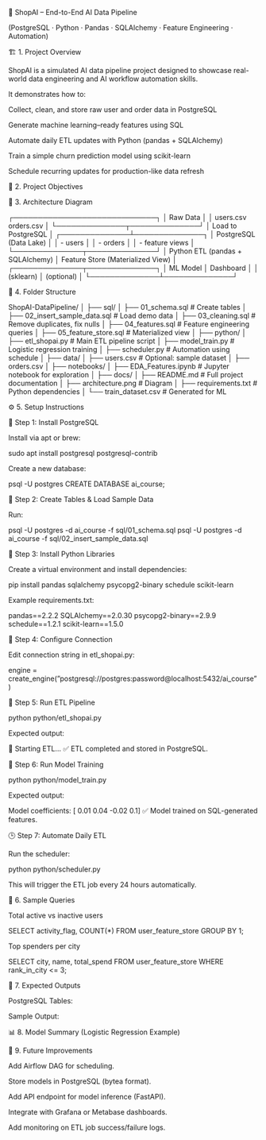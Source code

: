 📘 ShopAI – End-to-End AI Data Pipeline

(PostgreSQL · Python · Pandas · SQLAlchemy · Feature Engineering · Automation)

🏗️ 1. Project Overview

ShopAI is a simulated AI data pipeline project designed to showcase real-world data engineering and AI workflow automation skills.

It demonstrates how to:

Collect, clean, and store raw user and order data in PostgreSQL

Generate machine learning–ready features using SQL

Automate daily ETL updates with Python (pandas + SQLAlchemy)

Train a simple churn prediction model using scikit-learn

Schedule recurring updates for production-like data refresh

🎯 2. Project Objectives

🧱 3. Architecture Diagram

 ┌─────────────────────────────┐
 │         Raw Data            │
 │  users.csv   orders.csv     │
 └──────────────┬──────────────┘
                │
         Load to PostgreSQL
                │
 ┌──────────────┴──────────────┐
 │  PostgreSQL (Data Lake)     │
 │  - users                    │
 │  - orders                   │
 │  - feature views            │
 └──────────────┬──────────────┘
                │
         Python ETL (pandas + SQLAlchemy)
                │
        Feature Store (Materialized View)
                │
        ┌──────────────┬──────────────┐
        │ ML Model     │  Dashboard   │
        │ (sklearn)    │ (optional)   │
        └──────────────┴──────────────┘


📂 4. Folder Structure

ShopAI-DataPipeline/
│
├── sql/
│   ├── 01_schema.sql              # Create tables
│   ├── 02_insert_sample_data.sql  # Load demo data
│   ├── 03_cleaning.sql            # Remove duplicates, fix nulls
│   ├── 04_features.sql            # Feature engineering queries
│   ├── 05_feature_store.sql       # Materialized view
│
├── python/
│   ├── etl_shopai.py              # Main ETL pipeline script
│   ├── model_train.py             # Logistic regression training
│   ├── scheduler.py               # Automation using schedule
│
├── data/
│   ├── users.csv                  # Optional: sample dataset
│   ├── orders.csv
│
├── notebooks/
│   ├── EDA_Features.ipynb         # Jupyter notebook for exploration
│
├── docs/
│   ├── README.md                  # Full project documentation
│   ├── architecture.png           # Diagram
│   ├── requirements.txt           # Python dependencies
│
└── train_dataset.csv              # Generated for ML


⚙️ 5. Setup Instructions

🐘 Step 1: Install PostgreSQL

Install via apt or brew:

sudo apt install postgresql postgresql-contrib


Create a new database:

psql -U postgres
CREATE DATABASE ai_course;


🧩 Step 2: Create Tables & Load Sample Data

Run:

psql -U postgres -d ai_course -f sql/01_schema.sql
psql -U postgres -d ai_course -f sql/02_insert_sample_data.sql


🧠 Step 3: Install Python Libraries

Create a virtual environment and install dependencies:

pip install pandas sqlalchemy psycopg2-binary schedule scikit-learn


Example requirements.txt:

pandas==2.2.2
SQLAlchemy==2.0.30
psycopg2-binary==2.9.9
schedule==1.2.1
scikit-learn==1.5.0


🧠 Step 4: Configure Connection

Edit connection string in etl_shopai.py:

engine = create_engine(”postgresql://postgres:password@localhost:5432/ai_course”)


🧩 Step 5: Run ETL Pipeline

python python/etl_shopai.py


Expected output:

🧩 Starting ETL...
✅ ETL completed and stored in PostgreSQL.


🧩 Step 6: Run Model Training

python python/model_train.py


Expected output:

Model coefficients: [ 0.01  0.04 -0.02  0.1]
✅ Model trained on SQL-generated features.


🕒 Step 7: Automate Daily ETL

Run the scheduler:

python python/scheduler.py


This will trigger the ETL job every 24 hours automatically.

🧮 6. Sample Queries

Total active vs inactive users

SELECT activity_flag, COUNT(*) FROM user_feature_store GROUP BY 1;


Top spenders per city

SELECT city, name, total_spend
FROM user_feature_store
WHERE rank_in_city <= 3;


🧩 7. Expected Outputs

PostgreSQL Tables:

Sample Output:

📊 8. Model Summary (Logistic Regression Example)

🔁 9. Future Improvements

Add Airflow DAG for scheduling.

Store models in PostgreSQL (bytea format).

Add API endpoint for model inference (FastAPI).

Integrate with Grafana or Metabase dashboards.

Add monitoring on ETL job success/failure logs.